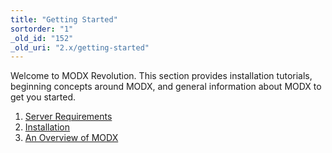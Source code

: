 ```yaml
---
title: "Getting Started"
sortorder: "1"
_old_id: "152"
_old_uri: "2.x/getting-started"
---
```


 Welcome to MODX Revolution. This section provides installation tutorials, beginning concepts around MODX, and general information about MODX to get you started.

1. [Server Requirements](getting-started/server-requirements)
2. [Installation](getting-started/installation)
3. [An Overview of MODX](getting-started/an-overview-of-modx)
